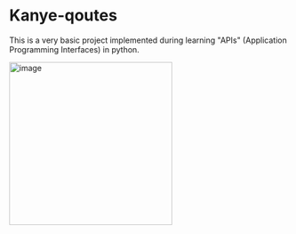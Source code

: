 # Kanye-qoutes
This is a very basic project implemented during learning "APIs" (Application Programming Interfaces) in python.


<img width="293" alt="image" src="https://github.com/user-attachments/assets/a5a3cf97-fcd8-4b2a-aac7-ca7ad6b8eaac">
